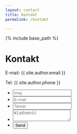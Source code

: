 ```yaml
---
layout: contact
title: Kontakt
permalink: /kontakt

---
```


{% include base_path %}

# Kontakt

E-mail: {{ site.author.email }}

Tel: {{ site.author.phone }}

<div id="contact">
  <form action="{{ site.forms_provider }}{{ site.author.email }}"
        method="POST"
        id="ct-form">
    <ul>
      <li>
        <input class="ct-in-text" type="text" name="name" placeholder="Imię">
      </li>
      <li>
        <input class="ct-in-text" type="email" name="_replyto" placeholder="E-mail">
      </li>
      <li>
        <input class="ct-in-text" type="text" name="topic" placeholder="Temat">
      </li>
      <li>
        <textarea class="ct-in-text-msg" form="ct-form" nname="message" placeholder="Wiadomość"></textarea>
      </li>
      <li>
        <input class="ct-in-submit" type="submit" value="Send">
      </li>
    </ul>
  </form>
</div>


